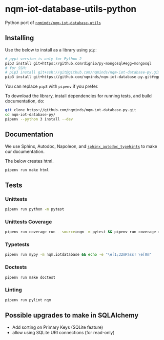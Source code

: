 # nqm-iot-database-utils-python

Python port of
[`nqminds/nqm-iot-database-utils`][1]

[1]: https://github.com/nqminds/nqm-iot-database-utils

## Installing

Use the below to install as a library using `pip`:

```bash
# pypi version is only for Python 2
pip3 install git+https://github.com/dignio/py-mongosql#egg=mongosql
# for SSH:
# pip3 install git+ssh://git@github.com/nqminds/nqm-iot-database-py.git#egg=nqm.iotdatabase
pip3 install git+https://github.com/nqminds/nqm-iot-database-py.git#egg=nqm.iotdatabase
```

You can replace `pip3` with `pipenv` if you prefer.

To download the library, install dependencies for running tests, and build
documentation, do:

```bash
git clone https://github.com/nqminds/nqm-iot-database-py.git
cd nqm-iot-database-py/
pipenv --python 3 install --dev
```

## Documentation

We use Sphinx, Autodoc, Napoleon, and
[`sphinx_autodoc_typehints`](https://github.com/agronholm/sphinx-autodoc-typehints)
to make our documentation.

The below creates html.

```bash
pipenv run make html
```

## Tests

### Unittests

```bash
pipenv run python -m pytest
```

### Unittests Coverage

```bash
pipenv run coverage run --source=nqm -m pytest && pipenv run coverage report
```

### Typetests

```bash
pipenv run mypy -m nqm.iotdatabase && echo -e "\e[1;32mPass! \e[0m"
```

### Doctests

```bash
pipenv run make doctest
```

### Linting

```bash
pipenv run pylint nqm
```

## Possible upgrades to make in SQLAlchemy

- Add sorting on Primary Keys (SQLite feature)
- allow using SQLite URI connections (for read-only)
